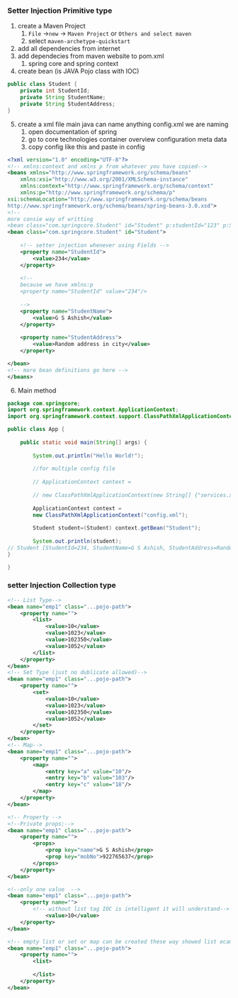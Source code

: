 ### Setter Injection Primitive type
1. create a Maven Project
	1. `File` ->`new` -> `Maven Project` or `Others and select maven`
	2. select `maven-archetype-quickstart`
2.  add all dependencies from internet
3. add dependecies from maven website to pom.xml
	1. spring core and spring context
4. create bean (is JAVA Pojo class with IOC)
```java
public class Student {
	private int StudentId;
	private String StudentName;
	private String StudentAddress;
}
```
5. create a xml file main java can name anything config.xml we are naming
	1. open documentation of spring
	2. go to core technologies container overview configuration meta data
	3. copy config like this and paste in config
```xml
<?xml version="1.0" encoding="UTF-8"?>
<!-- xmlns:context and xmlns p from whatever you have copied-->
<beans xmlns="http://www.springframework.org/schema/beans"
	xmlns:xsi="http://www.w3.org/2001/XMLSchema-instance" 
	xmlns:context="http://www.springframework.org/schema/context"
	xmlns:p="http://www.springframework.org/schema/p"
xsi:schemaLocation="http://www.springframework.org/schema/beans
http://www.springframework.org/schema/beans/spring-beans-3.0.xsd">
<!-- 
more consie way of writting
<bean class="com.springcore.Student" id="Student" p:studentId="123" p:StudentName="GS Ashish" p:StudentAddress="jaipur"/> -->
<bean class="com.springcore.Student" id="Student">
	
	<!-- setter injection whenever using Fields -->
	<property name="StudentId">
		<value>234</value>
	</property>
	
	<!--
	because we have xmlns:p
	<property name="StudentId" value="234"/>
		
	-->
	<property name="StudentName">
		<value>G S Ashish</value>
	</property>
	
	<property name="StudentAddress">
		<value>Random address in city</value>
	</property>

</bean>
<!-- more bean definitions go here -->
</beans>
```


6. Main method
```java
package com.springcore;
import org.springframework.context.ApplicationContext;
import org.springframework.context.support.ClassPathXmlApplicationContext;

public class App {
	
	public static void main(String[] args) {
	
		System.out.println("Hello World!");
		
		//for multiple config file
		
		// ApplicationContext context =
		
		// new ClassPathXmlApplicationContext(new String[] {"services.xml", "daos.xml"});
		
		ApplicationContext context =
		new ClassPathXmlApplicationContext("config.xml");
		
		Student student=(Student) context.getBean("Student");
		
		System.out.println(student);
// Student [StudentId=234, StudentName=G S Ashish, StudentAddress=Random address in city]
}

}
```





### setter Injection Collection type

```xml
<!-- List Type-->
<bean name="emp1" class="...pojo-path">
	<property name="">
		<list>
			<value>10</value>
			<value>1023</value>
			<value>102350</value>
			<value>1052</value>
		</list>
	</property>
</bean>
<!-- Set Type (just no dublicate allowed)-->
<bean name="emp1" class="...pojo-path">
	<property name="">
		<set>
			<value>10</value>
			<value>1023</value>
			<value>102350</value>
			<value>1052</value>
		</set>
	</property>
</bean>
<!-- Map-->
<bean name="emp1" class="...pojo-path">
	<property name="">
		<map>
			<entry key="a" value="10"/>
			<entry key="b" value="103"/>
			<entry key="c" value="18"/>
		</map>
	</property>
</bean>

<!-- Property -->
<!--Private props;-->
<bean name="emp1" class="...pojo-path">
	<property name="">
		<props>
			<prop key="name">G S Ashish</prop>
			<prop key="mobNo">922765637</prop>
		</props>
	</property>
</bean>

<!--only one value  -->
<bean name="emp1" class="...pojo-path">
	<property name="">
		<!-- without list tag IOC is intelligent it will understand-->
			<value>10</value>
	</property>
</bean>

<!-- empty list or set or map can be created these way showed list ecample -->
<bean name="emp1" class="...pojo-path">
	<property name="">
		<list>
			
		</list>
	</property>
</bean>




```

